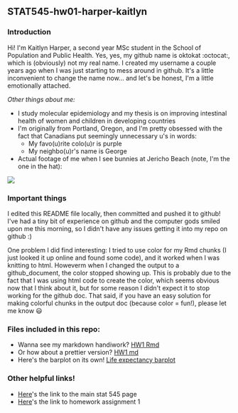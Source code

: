 ## STAT545-hw01-harper-kaitlyn

### Introduction
Hi! I'm Kaitlyn Harper, a second year MSc student in the School of Population and Public Health. Yes, yes, my github name is oktokat :octocat:, which is (obviously) not my real name. I created my username a couple years ago when I was just starting to mess around in github. It's a little inconvenient to change the name now... and let's be honest, I'm a little emotionally attached.

_Other things about me:_
- I study molecular epidemiology and my thesis is on improving intestinal health of women and children in developing countries
- I'm originally from Portland, Oregon, and I'm pretty obsessed with the fact that Canadians put seemingly unnecessary u's in words:
    + My favo(u)rite colo(u)r is purple
    + My neighbo(u)r's name is George
- Actual footage of me when I see bunnies at Jericho Beach (note, I'm the one in the hat):

![ ](https://imgs.xkcd.com/comics/bun_alert.png)

### Important things
I edited this README file locally, then committed and pushed it to github! I've had a tiny bit of experience on github and the computer gods smiled upon me this morning, so I didn't have any issues getting it into my repo on github :)

One problem I did find interesting: I tried to use color for my Rmd chunks (I just looked it up online and found some code), and it worked when I was knitting to html. Howeverm when I changed the output to a github_document, the color stopped showing up. This is probably due to the fact that I was using html code to create the color, which seems obvious now that I think about it, but for some reason I didn't expect it to stop working for the github doc. That said, if you have an easy solution for making colorful chunks in the output doc (because color = fun!), please let me know :smiley:

### Files included in this repo:
- Wanna see my markdown handiwork? [HW1 Rmd](https://github.com/oktokat/STAT545-hw01-harper-kaitlyn/blob/master/hw01_gapminder.Rmd)
- Or how about a prettier version? [HW1 md](https://github.com/oktokat/STAT545-hw01-harper-kaitlyn/blob/master/hw01_gapminder.md)
- Here's the barplot on its own! [Life expectancy barplot](https://github.com/oktokat/STAT545-hw01-harper-kaitlyn/blob/master/hw01_gapminder_files/figure-html/plot1-1.png)

### Other helpful links!
- [Here](http://stat545.com/)'s the link to the main stat 545 page
- [Here](http://stat545.com/hw01_edit-README.html)'s the link to homework assignment 1
